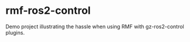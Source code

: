 # rmf-ros2-control
Demo project illustrating the hassle when using RMF with gz-ros2-control plugins.
